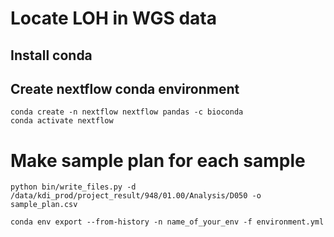 # Locate LOH in WGS data

## Install conda

## Create nextflow conda environment
```{bash}
conda create -n nextflow nextflow pandas -c bioconda
conda activate nextflow
```

# Make sample plan for each sample
```{bash}
python bin/write_files.py -d /data/kdi_prod/project_result/948/01.00/Analysis/D050 -o sample_plan.csv
```

```{bash}
conda env export --from-history -n name_of_your_env -f environment.yml
```
